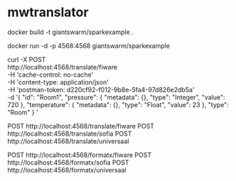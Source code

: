 # mwtranslator

docker build -t giantswarm/sparkexample .

docker run -d -p 4568:4568 giantswarm/sparkexample

curl -X POST \
  http://localhost:4568/translate/fiware \
  -H 'cache-control: no-cache' \
  -H 'content-type: application/json' \
  -H 'postman-token: d220cf92-f012-9b8e-5fa4-97d826e2db5a' \
  -d '{
    "id": "Room1",
    "pressure": {
        "metadata": {},
        "type": "Integer",
        "value": 720
    },
    "temperature": {
        "metadata": {},
        "type": "Float",
        "value": 23
    },
    "type": "Room"
}
'


POST http://localhost:4568/translate/fiware
POST http://localhost:4568/translate/sofia
POST http://localhost:4568/translate/universaal

POST http://localhost:4568/formatx/fiware
POST http://localhost:4568/formatx/sofia
POST http://localhost:4568/formatx/universaal
